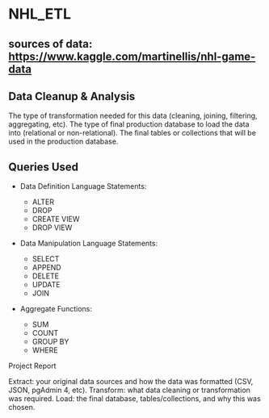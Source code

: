 # NHL_ETL

## sources of data: https://www.kaggle.com/martinellis/nhl-game-data

## Data Cleanup & Analysis

The type of transformation needed for this data (cleaning, joining, filtering, aggregating, etc).
The type of final production database to load the data into (relational or non-relational).
The final tables or collections that will be used in the production database.

## Queries Used
* Data Definition Language Statements:
  * ALTER 
  * DROP
  * CREATE VIEW
  * DROP VIEW
  
* Data Manipulation Language Statements: 
  * SELECT
  * APPEND
  * DELETE
  * UPDATE
  * JOIN
  
 * Aggregate Functions: 
   * SUM 
   * COUNT
   * GROUP BY 
   * WHERE 

Project Report

Extract: your original data sources and how the data was formatted (CSV, JSON, pgAdmin 4, etc).
Transform: what data cleaning or transformation was required.
Load: the final database, tables/collections, and why this was chosen.

